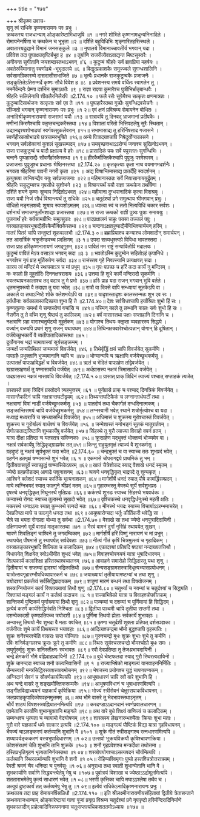 +++
title = "१७४"

+++
श्रीकृष्ण उवाच-  
शृणु त्वं राधिके कृष्णनारायणः परः प्रभुः ।  
क्रथकस्य राजधान्याम् ओङ्कारेष्टाभिधाजुषि ॥१ ॥
नगरे शोभिते कृष्णनामधुन्यनिनादिते ।  
रोमायनेनर्षिणा च क्रथकेन च भूभृता ॥२ ॥
दर्शिते बहुविधिभिः शृङ्गारितहरित्स्थले ।  
अवातारयदुद्याने विमानं जनसङ्कुले ॥३ ॥
नृपालये विमानाच्चावतीर्य भगवान् यदा ।  
प्रविवेश तदा पुष्पाक्षतवृष्टिर्बभूव ह ॥४ ॥
तूर्याणि राजरीत्यैवाऽवाद्यन्त मिष्टसुस्वरैः ।  
अगीयन्त सुगीतानि जयशब्दास्तथाऽभवन् ॥'६ ॥
कुटुम्बं श्रीहरेः सर्वं ब्रह्मप्रिया महर्षयः ।  
अवतेरुर्विमानात्तु स्वर्णाढ्ये -भूभृदालये ॥६ ॥
विद्युत्प्रकाशकैः समुज्ज्वले सुगन्धशालिनि ।  
सर्वसामग्रिकारम्ये दासदासीसभाजिते ॥७ ॥
भृत्यैः प्रधानकै राजकुटुम्बकैः प्रजाजनैः ।  
सङ्कुलितेऽतिसम्मर्दे कृष्णः सौधे विवेश ह ॥८ ॥
प्रवेशनस्य समये वर्धितः स्वागतेन तु ।  
नमनैर्वन्दनैः प्रेम्णा दर्शनेन सुमाऽक्षतैः ॥९ ॥
राज्ञा राज्ञ्या कुमारैश्च पुत्रीभिर्भ्रातृबान्धवैः ।  
श्रीहरिः सलिलेनापि शीतलैरनिलैरपि ॥2.174.१० ॥
फलै रसैः सुपेयैश्च सत्कृतः क्षणमात्रतः ।  
कुटुम्बादिसार्थजनः सत्कृताः सर्व एव ते ॥११ ॥
पुष्पहारैस्तथा गुच्छैः सुगन्धिद्रवसेचनैः ।  
रञ्जितो भगवान् कृष्णनारायणः परः प्रभुः ॥१ २॥
एवं क्षणं प्रविश्रम्य रोमायनेन बोधितः ।  
अनादिश्रीकृष्णनारायणो राजसभां ययौ ॥१३ ॥
रात्रावपि तु दिनवद् भ्राजमानां प्रदीपकैः ।  
मणीनां किरणैश्चापि क्लृप्तचन्द्रकरैस्तथा ॥१४॥
विशालां परितो भित्तिपटलेषु सुरैः स्थिताम् ।  
उद्यानदृश्यशोभाढ्यां स्वर्गवत्सुकलेवराम् ॥१५॥
सभामासाद्य तु हरिर्निषसाद गजासने ।  
स्वर्णहीरकशोभाढ्ये छत्रचामरभूषिते ॥१६॥
अन्ये पित्रादयश्चापि निषेदुर्योग्यकासने ।  
भगवान् सर्वलोकानां कुशलं सुखसम्पदम् ॥१७॥
समपृच्छत्तथाऽऽरोग्यं जनाश्च सुखिनोऽभवन् ।  
राजा राजकुटुम्बं च पादौ प्रक्षाल्य वै हरेः ॥१८॥
प्रासादिकं पयः सर्वे पपुस्ततः सुगन्धिभिः ।  
चन्दनैः पुष्पहाराद्यैः सौवर्णैर्हारकैस्तथा ॥१ ९॥
हीरकैर्मौक्तिकैश्चापि पुपूजुः परमेश्वरम् ।  
प्रजाजनाः पुपूजुश्च प्रधानाः श्रेष्ठिनस्तथा ॥2.174.२० ॥
कृतकृत्याः कृता नाथ वयमागमदर्शनैः ।  
भगवता श्रीहरिणा पावनी नगरी कृता ॥२१ ॥
अद्य विश्रान्तिमासाद्य प्रातर्देहि स्वदर्शनम् ।  
इत्युक्त्वा त्वभिवन्द्यैव ययुः सर्वप्रजाजनाः ॥२२॥
महिमानास्ततः सर्वे निवासानाययुर्द्रुतम् ।  
श्रीहरिः सकुटुम्बश्च नृपसौधे सुशोभने ॥२३ ॥
विश्रान्त्यर्थं ययौ राज्ञा क्रथकेन तथर्षिणा ।  
दर्शिते शयने कृष्णः सुष्वाप निद्रितोऽभवत् ॥२४॥
महीमाना दुग्धपानादिकं कृत्वा विशश्रमुः ।  
राजा ययौ निजं सौधं विश्रान्त्यर्थं तु राधिके ॥२५॥
चतुर्दश्यां प्रगे समुत्थाय श्रीभगवान् प्रभुः ।  
बोधितो मङ्गलशब्दैः शुश्राव स्वयशोऽमलम् ॥२६॥
ध्यात्वा स्वं च ततो नित्यविधिं चकार सर्वशः ।  
दर्शनार्थं समाजग्मुर्लोमशाद्याः प्रजास्तथा ॥२७॥
स राजा क्रथको राज्ञी पुत्र्यः पुत्राः समाययुः ।  
पूजनार्थं हरेः सर्वसामग्रीभिः समुत्सुकाः ॥२८॥
पादप्रक्षालनं चक्रुः पयसा तज्जलं पपुः ।  
वस्त्रालङ्कारभूषाद्यैर्हीरकैर्मौक्तिकैस्तथा ॥२९॥
चन्दनाऽक्षतपुष्पाद्यैर्मणिभिश्चार्चयन् हरिम् ।  
मातरं पितरं चापि सन्तुष्टां शुकवल्लभौ ॥2.174.३ ०॥
ब्रह्मप्रियाश्च कन्याश्च लोमशादीन् समार्चयन् ।  
तत आरार्त्रिकं चक्रुर्दण्डवच्च प्रदक्षिणम् ॥३ १॥
उपदा सन्न्यधुस्त्वग्रे विविधा भावतस्तदा ।  
राजा प्राह हरिकृष्णनारायणं जगद्गुरुम् ॥३२॥
पावितं मम राष्ट्रं सम्पावितोपि मदालयः ।  
कुटुम्बं पावितं मेऽत्र वसाऽत्र भगवन् सदा ॥३ ३ ॥
भवतोऽस्मि कुटुम्बेन सहितोऽहं कृपानिधे ।  
भगवाँश्च नृपं प्राह मूर्तिरूपेण सर्वदा ॥३४॥
राजंस्तव गृहे निवत्स्यामि प्रत्यक्षवत् सदा ।  
कारय त्वं मन्दिरं मे स्थापयाऽत्र च मां प्रभुम् ॥३५॥
नृपः पप्रच्छ च हरिं कदा कार्यं नु मन्दिरम् ।  
कः कालो हि मुहूर्तादिः दिननक्षत्रराशयः ॥३६॥
उत्तमा हि शुभे कार्ये मन्दिरादौ सुकर्मणि ।  
भवत्स्थापनकालाश्च तद् वदात्र तु मे प्रभो ॥३७॥
हरिः प्राह यदा राजन् भगवान् भुवि वर्तते ।  
धृतमानुषरूपो वै तदाज्ञा तु यदा भवेत् ॥३८॥
रात्रौ वा दिवसे वापि सन्ध्यायां सूतकेऽपि वा ।  
अकाले वा तथाऽनिष्टे शोके क्लेशमयेऽपि वा ॥३९॥
यादृशस्तादृशः कालस्तन्मतः शुभ एव सः ।  
हर्यधीनाः सर्वकालास्तदिच्छया शुभा हि ते ॥2.174.४०॥
देशः सर्वविधश्चापि हर्याश्रितः शुभो हिं सः ।  
कृष्णतुल्याः समर्था ये सन्तस्तेषां वचांसि च ॥४१॥
यस्मिन् काले तु लब्धानि कालः सर्वः शुभो हि सः ।  
नैसर्गेण तु ते वच्मि शृणु श्रैष्ठ्यं तु कालिकम् ॥४२॥
वर्षं मासास्तथा पक्षाः सप्ताहानि दिनानि च ।  
नक्षत्राणि ग्रहा वाराश्चतुर्घट्यो मुहूर्तकम् ॥४३॥
योगाश्च तिथयः क्लृप्ता व्यवहारस्य सिद्धये ।  
वर्ज्यान् वच्म्यपि प्रथमं शृणु राजन् यथायथम् ॥४४॥
तिथिनक्षत्रवारेश्चोत्पन्नान् योगान् हि दूषितान् ।  
वर्जयेच्छुभकार्ये वै व्यतीपातादिकांस्तथा ॥४५।  
दुर्योगानथ भद्रां चामावास्यां सूर्यसङ्क्रमम् ।  
जन्मर्क्षं जन्मतिथिकां जन्ममासं विवर्जयेत् ॥४६ ॥
तिथेर्वृद्धिं क्षयं चापि विवर्जयेत् सुकर्मणि ।  
पापग्रहैः प्रभुक्तानि भुज्यमानानि चापि च ॥४७॥
भोग्यान्यपि च ऋक्षाणि वर्जयेच्छुभकर्मसु ।  
उत्पातर्क्षं पापग्रहविद्धर्क्षं च विवर्जयेत् ॥४८॥
ऋतं च भेदितं पापग्रहेण तद्विवर्जयेत् ।  
खग्रासग्रहणर्क्षं तु षण्मासावधि वर्जयेत् ॥४९॥
अर्धग्रासस्य नक्षत्रं त्रिमासावधि वर्जयेत् ।  
पादग्रासस्य नक्षत्रं मासावधि विवर्जयेत् ॥2.174.५ ०॥
ग्रासात् प्राक् त्रिदिनं त्याज्यं पश्चात् सप्ताहकं त्यजेत् ।  
ग्रस्तास्ते प्राक् त्रिदिनं ग्रस्तोदये त्र्यहमुत्तरम् ॥६१ ॥
पूर्णग्रासे प्राक् च पश्चाद् दिनत्रिकं विवर्जयेत् ।  
मासान्तैकदिनं चापि नक्षत्रान्तघटीद्वयम् ॥६२॥
तिथ्यन्तघटिकैकं च लग्नान्तार्धघटीं तथा ।  
नक्षत्राणां विषां नाडीं वर्जयेच्छुभकर्मसु ॥५३ ॥
पातदोषं तथा चैकार्गलं दग्धदिनात्मकम् ।  
सङ्क्रान्तिसमयं चापि वर्जयेच्छुभकर्मसु ॥५४॥
लग्नस्वामी भवेत् स्थाने शत्रोर्मृत्योश्च वा यदा ।  
मध्याह्नं मध्यरात्रिं च सन्ध्यासन्धिं विवर्जयेत् ॥५५॥
अधिमासं च शुक्रस्य गुरोश्चास्तं विवर्जयेत् ।  
शुक्रस्य च गुरोर्बाल्यं वार्धक्यं च विवर्जयेत् ॥५६ ॥
जन्मेशास्तं मनोभङ्गं सूतकं मातुरार्तवम् ।  
रोगोत्पाताद्यरिष्टानि शुभकार्येषु वर्जयेत् ॥५७॥
सिंहस्थे तु गुरौ त्याज्या विवाहो वपनं व्रतम् ।  
यात्रा दीक्षा प्रतिष्ठा च यतस्तत्र सविघ्नकाः ॥५८॥
क्रूरग्रहेण यद्भुक्तं भोक्तव्यं भोज्यमेव वा ।  
नक्षत्रं सर्वकार्येषु सिद्धिकृद्ग्राह्यमेव तत्॥५९॥
किन्तु राहुयुतमृक्षं त्याज्यं वै शुभकर्मसु ।  
ग्रहदुष्टं तु नक्षत्रं सूर्यभुक्तं यदा भवेत् ॥2.174.६० ॥
चन्द्रभुक्तं च वा स्याच्च ततः शुभप्रदं भवेत् ।  
ग्रहणेन हतमृक्षं षण्मासान्ते शुभं भवेत् ॥६ १ ॥
एकमासे चोपरागद्वये प्राथमिकं तु भम् ।  
द्वितीयग्रासपूर्वं स्याच्छुद्धं षाण्मासिकेऽपरम् ॥६२॥
खातं चैत्रेशोकद स्याद् वैशाखे धनदं स्मृतम् ।  
ज्येष्ठे ग्रहप्रपीडादम् आषाढे पशुनाशनम् ॥६३॥
श्रावणे धनवृद्धिकृत् भाद्रपदे तु शून्यकृत् ।  
आश्विने क्लेशदं स्याच्च कार्तिके भृत्यनाशकम् ॥६४॥
मार्गशीर्षे धनदं स्यात् पौषे कामर्द्धिसम्प्रदम् ।  
माघे त्वग्निभयदं स्यात् फाल्गुने श्रीप्रदं मतम् ॥६५॥
गृहारम्भस्तु मेषस्थे सूर्ये सर्वशुभप्रदः ।  
वृषस्थे धनवृद्धिकृत् मिथुनस्थे मृतिप्रदः ॥६६॥
कर्कस्थे शुभदः स्याच्च सिंहस्थे भयवर्धकः ।  
कन्यास्थे रोगदः स्याच्च तुलास्थे सुखदो भवेत् ॥६७॥
वृश्चिकस्थे धनवृद्धिर्धनुःस्थे महती क्षतिः ।  
मकरस्थे धनाऽऽयः स्यात् कुम्भस्थे रत्नदो मतः ॥६८॥
मीनस्थे भयदः स्याच्च विचार्याऽऽरम्भमाचरेत् ।  
देवप्रतिष्ठा माघे च फाल्गुने धनदा तथा ॥६९॥
आयुष्यारोग्यदा भर्तुः कीर्तिकरी भवेद्धि सा ।  
चैत्रे सा भयदा रोगप्रदा बोध्या तु सर्वथा ॥2.174.७०॥
वैशाखे सा तथा ज्येष्ठे धनपुत्रादिदायिनी ।  
दक्षिणायनगे सूर्ये वाराहं मातृकास्तथा ॥७१ ॥
भैरवं वामनं दुर्गां नृसिंहं स्थापयेत् सुखम् ।  
श्रावणे शिवलिङ्गं चाश्विने तु जगदम्बिकाम् ॥७२॥
मार्गशीर्षे हरिं विष्णुं नारायणं च मां प्रभुम् ।  
स्थापयेत् पौषमासे तु स्थापयेत् सर्वदेवताः ॥७३॥
नीत्यं गीतं कृषिं चित्रमुत्सवं च गृहादिकम् ।  
वस्त्रालङ्कारभूषादि शिल्पिता च कलादिकम् ॥७४॥
एकादश्यां प्रतिपदि षष्ठ्यां नन्दाख्यतत्तिथौ ।  
विधापयेत् शिक्षयेत् स्वोऽधीयीत शुभदं भवेत् ॥७५॥
विवाहश्चोपनयनं यात्रा भूषादिधारणम् ।  
शिल्पकार्यं कलाशिक्षा हस्तिरथाश्वचालनम् ॥७६॥
आवाहने समारोहो सिद्धिदास्तु यथा शृणु ।  
द्वितीयायां च सप्तम्यां द्वादश्यां भद्रिकातिथौ ॥७७॥
सैन्यसङ्ग्रामशस्त्रादिधृत्यभ्यासप्रयोधनम् ।  
यात्रोत्सवगृहारम्भौषधिव्यापारकर्म च ॥७८॥
जयाख्यायां तृतीयायामष्टम्यां च तथा शृणु ।  
त्रयोदश्यां प्रकर्तव्यं सर्वसिद्धिप्रदायकम् ॥७९॥
शत्रूणां मारणं बन्धनं तथा विषयोजनम् ।  
शस्त्राग्नियोजनं कार्यं रिक्ताख्यायां तिथौ शृणु ॥2.174.८०॥
चतुर्थ्यां च नवम्यां च चतुर्दश्यां च सिद्ध्यति ।  
रिक्तायां मङ्गलं कार्यं न कर्तव्यं कदाचन ॥८ १॥
राज्याभिषेको यात्रा च विवाहश्चोपवीतकम् ।  
शान्तिकर्म पुष्टिकर्म पूर्णाख्यायां तिथौ शृणु ॥८२॥
पञ्चम्यां च दशम्यां च पूर्णिमायां हि सिद्धिदम् ।  
इत्येवं करणे कार्यसिद्धिर्भवति निश्चिता ॥८३॥
द्वितीया पञ्चमी चापि तृतीया सप्तमी तथा ।  
दशम्येकादशी कृष्णप्रतिपच्च त्रयोदशी ॥८४॥
पूर्णिमा तिथयो ह्येताः सर्वकार्ये शुभावहाः ।  
अन्यास्तु तिथयो नैव शुभदा वै मताः क्वचित् ॥८५॥
कृष्णा चतुर्दशी शुक्ला प्रतिपत् दर्शसञ्ज्ञका ।  
वर्जनीयाः शुभे कार्ये तिथयस्ता भयावहाः ॥८६॥
आदित्यश्चन्द्रमा भौमो बुद्धश्चापि वृहस्पतिः ।  
शुक्रः शनैश्चरश्चेति वासराः सप्त योजिताः ॥८७॥
गुरुश्चन्द्रो बुधः शुक्रः शुभाः शुभे तु कर्मणि ।  
रविः शनिर्मङ्गलश्च क्रूराः क्रूरे तु कर्मणि ॥८८॥
स्थिरः सूर्यश्चरश्चन्द्रो भौमश्चोग्रो बुधः समः ।  
लघुर्गुरुर्मृदुः शुक्रः शनिस्तीक्ष्णः स्वभावतः ॥८९॥
रवौ देवप्रतिष्ठा तु तेजःप्रभावदायिनी ।  
चन्द्रे क्षेमकरी भौमे वह्निदाहप्रदायिनी ॥2.174.९०॥
बुधे चेष्टफलदा स्याद् गुरौ स्थिरत्वदायिनी ।  
शुक्रे चानन्ददा स्याच्च शनौ कल्पनिवासिनी ॥९ १ ॥
राज्याभिषेको माङ्गल्यं यानवाहननिर्मितिः ।  
सैन्यस्वारी मन्त्रसिद्धिरस्त्रशस्त्रावमोचनम् ॥९२॥
भेषजस्य प्रयोगश्च युद्धं चापणपण्यकम् ।  
अग्निदानं सेवनं च सौवर्णकार्यमित्यपि ॥९३॥
आभूषाधारणं चापि रवौ वारे शुभानि हि ।  
अथ चन्द्रे वासरे तु शङ्खमौक्तिकरूप्यकैः ॥९४॥
आभूषणविधानं च भूषाधारणमित्यपि ।  
सङ्गीतविद्याध्ययनं यज्ञकार्यं कृषिक्रिया ॥९५॥
भोज्यं स्त्रीसेवनं चेक्षुरसपाकविधापनम् ।  
जलप्रवाहकूपादिकोषवहनमुत्तमम् ॥६॥
अथ भौमे वासरे तु भेदभावस्तथाऽनृतम् ।  
चौर्ये शाठ्यं विषशस्त्रवह्निघातनमित्यपि ॥९७ ॥
करदण्डाऽऽदानदानं स्वर्णप्रवालधारणम् ।  
एवमेतानि कार्याणि शुभान्युक्तानि मङ्गले ॥९८॥
अथ वारे बुधे शिक्ष्यं वाणिज्यं च कलादिकम् ।  
सम्बन्धश्च भृत्यता च व्यायामो वेदघोषणम् ॥९९॥
शास्त्रस्य लेखनारम्भश्चैताः क्रियाः शुभा मताः ।  
गुरौ वारे यज्ञकार्यं धर्मः सत्कार इत्यपि ॥2.174.१०० ॥
माङ्गल्यं पौष्टिकं विद्या यात्रा गृहविधापनम् ।  
भैषज्यं चाऽलङ्करणं कर्तव्यानि शुभानि वै ॥१०१ ॥
शुक्रे गीतं स्त्रीसङ्गश्च रत्नधारणमित्यपि ।  
शय्यापर्यङ्ककरणं वस्त्रभूषादिधारणम् ॥१ ०२॥
उत्सवो भूक्रयविक्रयौ कृषिश्चापणक्रिया ।  
कोशसंरक्षणं चेति शुभानि तानि शुक्रके ॥१०३ ॥
शनौ गृहप्रवेशश्च मन्त्रदीक्षा तथोत्तमा ।  
हस्तिप्रभृतिगृहणं भृत्यतानिर्णयस्तथा ॥१ ०४॥
शस्त्रोपयोगश्चाऽसत्यवदनं चौर्यमित्यपि ।  
कर्तव्यानि स्थिरकर्माण्यपि शुभानि वै शनौ ॥१ ०५॥
रोहिण्यश्विमृगाः पुष्यो हस्तश्चित्रोत्तरात्रयम् ।  
रेवती श्रवणं चैव धनिष्ठा च पुनर्वसूः ॥१ ०६॥
अनुराधा तथा स्वाती शुभान्येतानि भानि वै ।  
शुभकार्याणि सर्वाणि सिद्ध्यन्त्येतेषु भेषु च ॥१०७॥
पूर्वात्रयं विशाखा च ज्येष्ठाऽऽर्द्रामूलमित्यपि ।  
शतताराभमेतेषु कृत्यं साधारणं भवेत् ॥१ ०८॥
भरणी कृत्तिका चापि मघाऽऽश्लेषा तथैव च ।  
अत्युग्रं दुष्टकार्यं तत् कर्तव्यमेषु भेषु तु ॥१ ०९॥
इत्येवं राधिकेऽनादिकृष्णनारायणः प्रभुः ।  
क्रथकाय तदा प्राह रोमायनर्षिसन्निधौ ॥2.174.११० ॥
इति श्रीलक्ष्मीनारायणीयसंहितायां द्वितीये त्रेतासन्ताने क्रथकराजधान्याम् ओङ्कारेष्टायां गत्वा पूजां प्रगृह्य विश्रम्य चतुर्दश्यां प्रगे नृपपृष्टो हरिर्मन्दिरादिनिर्माणे शुभकालादीन् प्राहेत्यादिनिरूपणनामा चतुःसप्तत्यधिकशततमोऽध्यायः ॥१७४ ॥
    
